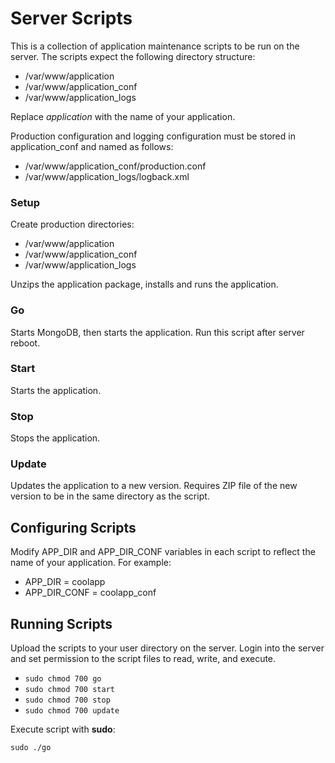 # Server Scripts

This is a collection of application maintenance scripts
to be run on the server.  The scripts expect the following
directory structure:

- /var/www/application
- /var/www/application_conf
- /var/www/application_logs

Replace _application_ with the name of your application.

Production configuration and logging configuration must be stored in 
application_conf and named as follows:

- /var/www/application_conf/production.conf
- /var/www/application_logs/logback.xml

### Setup

Create production directories:

- /var/www/application
- /var/www/application_conf
- /var/www/application_logs

Unzips the application package, installs and runs the application.

### Go

Starts MongoDB, then starts the application. Run this script after server reboot.

### Start

Starts the application.

### Stop

Stops the application.

### Update

Updates the application to a new version.  Requires ZIP file of the new version to be 
in the same directory as the script.

## Configuring Scripts

Modify APP_DIR and APP_DIR_CONF variables in each script to reflect the name
of your application.  For example:

- APP_DIR = coolapp
- APP_DIR_CONF = coolapp_conf

## Running Scripts

Upload the scripts to your user directory on the server. Login into the server
and set permission to the script files to read, write, and execute.

- `sudo chmod 700 go`
- `sudo chmod 700 start`
- `sudo chmod 700 stop`
- `sudo chmod 700 update`

Execute script with **sudo**:

`sudo ./go`

